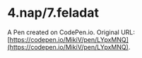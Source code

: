 # 4.nap/7.feladat

A Pen created on CodePen.io. Original URL: [https://codepen.io/MikiV/pen/LYpxMNQ](https://codepen.io/MikiV/pen/LYpxMNQ).


